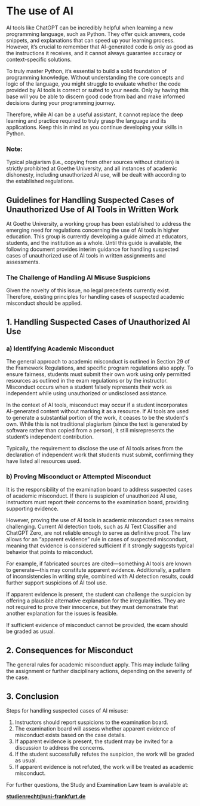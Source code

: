 # The use of AI

AI tools like ChatGPT can be incredibly helpful when learning a new programming language, such as Python. They offer quick answers, code snippets, and explanations that can speed up your learning process. However, it’s crucial to remember that AI-generated code is only as good as the instructions it receives, and it cannot always guarantee accuracy or context-specific solutions.

To truly master Python, it’s essential to build a solid foundation of programming knowledge. Without understanding the core concepts and logic of the language, you might struggle to evaluate whether the code provided by AI tools is correct or suited to your needs. Only by having this base will you be able to discern good code from bad and make informed decisions during your programming journey.

Therefore, while AI can be a useful assistant, it cannot replace the deep learning and practice required to truly grasp the language and its applications. Keep this in mind as you continue developing your skills in Python.

### Note:
Typical plagiarism (i.e., copying from other sources without citation) is strictly prohibited at Goethe University, and all instances of academic dishonesty, including unauthorized AI use, will be dealt with according to the established regulations.

## Guidelines for Handling Suspected Cases of Unauthorized Use of AI Tools in Written Work

At Goethe University, a working group has been established to address the emerging need for regulations concerning the use of AI tools in higher education. This group is currently developing a guide aimed at educators, students, and the institution as a whole. Until this guide is available, the following document provides interim guidance for handling suspected cases of unauthorized use of AI tools in written assignments and assessments.

### The Challenge of Handling AI Misuse Suspicions

Given the novelty of this issue, no legal precedents currently exist. Therefore, existing principles for handling cases of suspected academic misconduct should be applied.

## 1. Handling Suspected Cases of Unauthorized AI Use

### a) Identifying Academic Misconduct

The general approach to academic misconduct is outlined in Section 29 of the Framework Regulations, and specific program regulations also apply. To ensure fairness, students must submit their own work using only permitted resources as outlined in the exam regulations or by the instructor. Misconduct occurs when a student falsely represents their work as independent while using unauthorized or undisclosed assistance.

In the context of AI tools, misconduct may occur if a student incorporates AI-generated content without marking it as a resource. If AI tools are used to generate a substantial portion of the work, it ceases to be the student's own. While this is not traditional plagiarism (since the text is generated by software rather than copied from a person), it still misrepresents the student’s independent contribution.

Typically, the requirement to disclose the use of AI tools arises from the declaration of independent work that students must submit, confirming they have listed all resources used.

### b) Proving Misconduct or Attempted Misconduct

It is the responsibility of the examination board to address suspected cases of academic misconduct. If there is suspicion of unauthorized AI use, instructors must report their concerns to the examination board, providing supporting evidence.

However, proving the use of AI tools in academic misconduct cases remains challenging. Current AI detection tools, such as AI Text Classifier and ChatGPT Zero, are not reliable enough to serve as definitive proof. The law allows for an “apparent evidence” rule in cases of suspected misconduct, meaning that evidence is considered sufficient if it strongly suggests typical behavior that points to misconduct.

For example, if fabricated sources are cited—something AI tools are known to generate—this may constitute apparent evidence. Additionally, a pattern of inconsistencies in writing style, combined with AI detection results, could further support suspicions of AI tool use.

If apparent evidence is present, the student can challenge the suspicion by offering a plausible alternative explanation for the irregularities. They are not required to prove their innocence, but they must demonstrate that another explanation for the issues is feasible.

If sufficient evidence of misconduct cannot be provided, the exam should be graded as usual.

## 2. Consequences for Misconduct

The general rules for academic misconduct apply. This may include failing the assignment or further disciplinary actions, depending on the severity of the case.

## 3. Conclusion

Steps for handling suspected cases of AI misuse:

1. Instructors should report suspicions to the examination board.
2. The examination board will assess whether apparent evidence of misconduct exists based on the case details.
3. If apparent evidence is present, the student may be invited for a discussion to address the concerns.
4. If the student successfully refutes the suspicion, the work will be graded as usual.
5. If apparent evidence is not refuted, the work will be treated as academic misconduct.

For further questions, the Study and Examination Law team is available at:

**studienrecht@uni-frankfurt.de**


